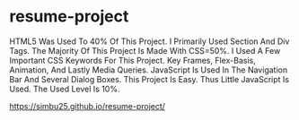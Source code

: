 # resume-project
HTML5 Was Used To 40% Of This Project. I Primarily Used Section And Div Tags.
The Majority Of This Project Is Made With CSS=50%. I Used A Few Important CSS Keywords For This Project. Key Frames, Flex-Basis, Animation, And Lastly Media Queries.
JavaScript Is Used In The Navigation Bar And Several Dialog Boxes. This Project Is Easy. Thus Little JavaScript Is Used. The Used Level Is 10%.

https://simbu25.github.io/resume-project/
